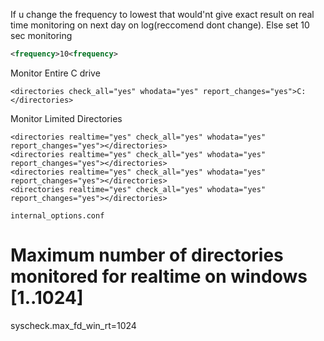 If u change the frequency to lowest that would'nt give exact result on real time monitoring on next day on log(reccomend dont change). Else set 10 sec monitoring
```xml
<frequency>10<frequency>
```
Monitor Entire C drive
```
<directories check_all="yes" whodata="yes" report_changes="yes">C:</directories>
```
Monitor Limited Directories
```
<directories realtime="yes" check_all="yes" whodata="yes" report_changes="yes"></directories>
<directories realtime="yes" check_all="yes" whodata="yes" report_changes="yes"></directories>
<directories realtime="yes" check_all="yes" whodata="yes" report_changes="yes"></directories>
<directories realtime="yes" check_all="yes" whodata="yes" report_changes="yes"></directories>
```
```internal_options.conf```

# Maximum number of directories monitored for realtime on windows [1..1024]
syscheck.max_fd_win_rt=1024
